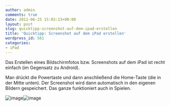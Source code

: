 ```yaml
---
author: admin
comments: true
date: 2011-06-25 15:03:13+00:00
layout: post
slug: quicktipp-screenshot-auf-dem-ipad-erstellen
title: 'Quicktipp: Screenshot auf dem iPad erstellen'
wordpress_id: 561
categories:
- iPad
---
```


Das Erstellen eines Bildschirmfotos bzw. Screenshots auf dem iPad ist recht einfach (im Gegensatz zu Android).

Man drückt die Powertaste und dann anschließend die Home-Taste (die in der Mitte unten). Der Screenshot wird dann automatisch in den eigenen Bildern gespeichert. Das ganze funktioniert auch in Spielen.

![image](https://andydunkel.net/assets/uploads/2011/06/image6.png)![image](https://andydunkel.net/assets/uploads/2011/06/image7.png)
